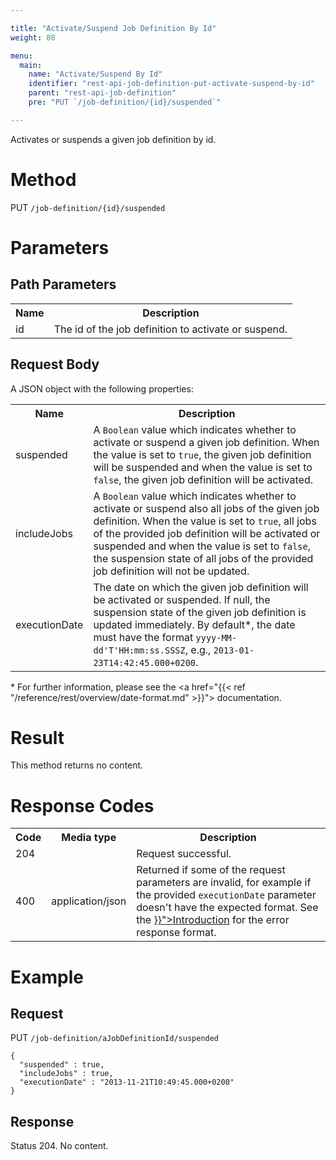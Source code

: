 ```yaml
---

title: "Activate/Suspend Job Definition By Id"
weight: 80

menu:
  main:
    name: "Activate/Suspend By Id"
    identifier: "rest-api-job-definition-put-activate-suspend-by-id"
    parent: "rest-api-job-definition"
    pre: "PUT `/job-definition/{id}/suspended`"

---
```



Activates or suspends a given job definition by id.

# Method

PUT `/job-definition/{id}/suspended`

# Parameters

## Path Parameters

<table class="table table-striped">
  <tr>
    <th>Name</th>
    <th>Description</th>
  </tr>
  <tr>
    <td>id</td>
    <td>The id of the job definition to activate or suspend.</td>
  </tr>
</table>

## Request Body

A JSON object with the following properties:

<table class="table table-striped">
  <tr>
    <th>Name</th>
    <th>Description</th>
  </tr>
  <tr>
    <td>suspended</td>
    <td>A <code>Boolean</code> value which indicates whether to activate or suspend a given job definition. When the value is set to <code>true</code>, the given job definition will be suspended and when the value is set to <code>false</code>, the given job definition will be activated.</td>
  </tr>
  <tr>
    <td>includeJobs</td>
    <td>A <code>Boolean</code> value which indicates whether to activate or suspend also all jobs of the given job definition. When the value is set to <code>true</code>, all jobs of the provided job definition will be activated or suspended and when the value is set to <code>false</code>, the suspension state of all jobs of the provided job definition will not be updated.</td>
  </tr>
  <tr>
    <td>executionDate</td>
    <td>The date on which the given job definition will be activated or suspended. If null, the suspension state of the given job definition is updated immediately. By default*, the date must have the format <code>yyyy-MM-dd'T'HH:mm:ss.SSSZ</code>, e.g., <code>2013-01-23T14:42:45.000+0200</code>.</td>
  </tr>
</table>

\* For further information, please see the <a href="{{< ref "/reference/rest/overview/date-format.md" >}}"> documentation</a>.

# Result

This method returns no content.


# Response Codes

<table class="table table-striped">
  <tr>
    <th>Code</th>
    <th>Media type</th>
    <th>Description</th>
  </tr>
  <tr>
    <td>204</td>
    <td></td>
    <td>Request successful.</td>
  </tr>
  <tr>
    <td>400</td>
    <td>application/json</td>
    <td>Returned if some of the request parameters are invalid, for example if the provided <code>executionDate</code> parameter doesn't have the expected format. See the <a href="{{< ref "/reference/rest/overview/_index.md#error-handling" >}}">Introduction</a> for the error response format.</td>
  </tr>
</table>


# Example

## Request

PUT `/job-definition/aJobDefinitionId/suspended`

    {
      "suspended" : true,
      "includeJobs" : true,
      "executionDate" : "2013-11-21T10:49:45.000+0200"
    }

## Response

Status 204. No content.
